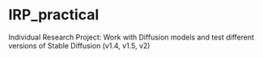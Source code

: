 # IRP_practical
Individual Research Project: Work with Diffusion models and test different versions of Stable Diffusion (v1.4, v1.5, v2)
